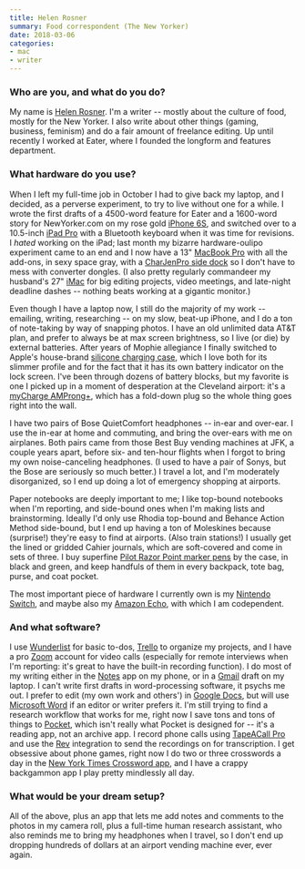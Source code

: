 ```yaml
---
title: Helen Rosner
summary: Food correspondent (The New Yorker)
date: 2018-03-06
categories:
- mac
- writer
---
```


### Who are you, and what do you do?

My name is [Helen Rosner](https://www.helenlikesyou.com/ "Helen's website."). I'm a writer -- mostly about the culture of food, mostly for the New Yorker. I also write about other things (gaming, business, feminism) and do a fair amount of freelance editing. Up until recently I worked at Eater, where I founded the longform and features department. 

### What hardware do you use?

When I left my full-time job in October I had to give back my laptop, and I decided, as a perverse experiment, to try to live without one for a while. I wrote the first drafts of a 4500-word feature for Eater and a 1600-word story for NewYorker.com on my rose gold [iPhone 6S][iphone-6s], and switched over to a 10.5-inch [iPad Pro][ipad-pro] with a Bluetooth keyboard when it was time for revisions. I _hated_ working on the iPad; last month my bizarre hardware-oulipo experiment came to an end and I now have a 13" [MacBook Pro][macbook-pro] with all the add-ons, in sexy space gray, with a [CharJenPro side dock][premium-usb-c-hub] so I don't have to mess with converter dongles. (I also pretty regularly commandeer my husband's 27" [iMac][] for big editing projects, video meetings, and late-night deadline dashes -- nothing beats working at a gigantic monitor.) 

Even though I have a laptop now, I still do the majority of my work -- emailing, writing, researching -- on my slow, beat-up iPhone, and I do a ton of note-taking by way of snapping photos. I have an old unlimited data AT&T plan, and prefer to always be at max screen brightness, so I live (or die) by external batteries. After years of Mophie allegiance I finally switched to Apple's house-brand [silicone charging case][smart-battery-case], which I love both for its slimmer profile and for the fact that it has its own battery indicator on the lock screen. I've been through dozens of battery blocks, but my favorite is one I picked up in a moment of desperation at the Cleveland airport: it's a [myCharge AMProng+][ampprong-plus], which has a fold-down plug so the whole thing goes right into the wall.

I have two pairs of Bose QuietComfort headphones -- in-ear and over-ear. I use the in-ear at home and commuting, and bring the over-ears with me on airplanes. Both pairs came from those Best Buy vending machines at JFK, a couple years apart, before six- and ten-hour flights when I forgot to bring my own noise-canceling headphones. (I used to have a pair of Sonys, but the Bose are seriously so much better.) I travel a lot, and I'm moderately disorganized, so I end up doing a lot of emergency shopping at airports.

Paper notebooks are deeply important to me; I like top-bound notebooks when I'm reporting, and side-bound ones when I'm making lists and brainstorming. Ideally I'd only use Rhodia top-bound and Behance Action Method side-bound, but I end up having a ton of Moleskines because (surprise!) they're easy to find at airports. (Also train stations!) I usually get the lined or gridded Cahier journals, which are soft-covered and come in sets of three. I buy superfine [Pilot Razor Point marker pens][razor-point] by the case, in black and green, and keep handfuls of them in every backpack, tote bag, purse, and coat pocket. 

The most important piece of hardware I currently own is my [Nintendo Switch][switch.2], and maybe also my [Amazon Echo][echo.3], with which I am codependent.

### And what software?

I use [Wunderlist][] for basic to-dos, [Trello][] to organize my projects, and I have a pro [Zoom][zoom.2] account for video calls (especially for remote interviews when I'm reporting: it's great to have the built-in recording function). I do most of my writing either in the [Notes][notes-ios] app on my phone, or in a [Gmail][] draft on my laptop. I can't write first drafts in word-processing software, it psychs me out. I prefer to edit (my own work and others') in [Google Docs][google-docs], but will use [Microsoft Word][word] if an editor or writer prefers it. I'm still trying to find a research workflow that works for me, right now I save tons and tons of things to [Pocket][], which isn't really what Pocket is designed for -- it's a reading app, not an archive app. I record phone calls using [TapeACall Pro][tapeacall-pro-ios] and use the [Rev][] integration to send the recordings on for transcription. I get obsessive about phone games, right now I do two or three crosswords a day in the [New York Times Crossword app][nytimes-crosswords-ios], and I have a crappy backgammon app I play pretty mindlessly all day.

### What would be your dream setup?

All of the above, plus an app that lets me add notes and comments to the photos in my camera roll, plus a full-time human research assistant, who also reminds me to bring my headphones when I travel, so I don't end up dropping hundreds of dollars at an airport vending machine ever, ever again.

[ampprong-plus]: http://web.archive.org/web/20190506065324/https://mycharge.com/products/ampprong-1 "A portable phone battery charger."
[echo.3]: https://en.wikipedia.org/wiki/Amazon_Echo "A smart speaker."
[gmail]: https://mail.google.com/mail/ "Web-based email."
[google-docs]: https://en.wikipedia.org/wiki/Google_Docs "A web-based office suite."
[imac]: https://www.apple.com/imac/ "An all-in-one computer."
[ipad-pro]: https://en.wikipedia.org/wiki/IPad_Pro "An iOS tablet."
[iphone-6s]: https://en.wikipedia.org/wiki/IPhone_6S "A smartphone."
[macbook-pro]: https://www.apple.com/macbook-pro/ "A laptop."
[notes-ios]: https://en.wikipedia.org/wiki/Notes_(application) "A built-in note-taking app."
[nytimes-crosswords-ios]: https://itunes.apple.com/us/app/nytimes-crosswords/id307569751 "A crosswords app for iOS."
[pocket]: https://getpocket.com/ "A service for storing links to look at later on."
[premium-usb-c-hub]: https://www.charjenpro.com/premiumhub "A USB-C hub."
[razor-point]: https://www.amazon.com/Pilot-Razor-Point-Marker-Stick/dp/B00006IFJN "A pen."
[rev]: https://www.rev.com/ "A service providing transcription and captioning."
[smart-battery-case]: https://www.apple.com/shop/product/MGQM2LL/A/iphone-6-6s-smart-battery-case-white "A battery case for the iPhone 6/6S."
[switch.2]: https://www.nintendo.com/switch/ "A gaming console."
[tapeacall-pro-ios]: https://itunes.apple.com/us/app/tapeacall-pro-record-calls/id577499909 "An app for recording phone calls."
[trello]: https://trello.com/ "A project management service."
[word]: https://products.office.com/en-us/word "A document editor."
[wunderlist]: http://web.archive.org/web/20210128064548/https://www.wunderlist.com/ "A cloud-syncing to-do manager."
[zoom.2]: https://zoom.us "Video conferencing software."
